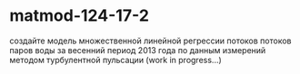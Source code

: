 # matmod-124-17-2
создайте модель множественной линейной регрессии потоков потоков паров воды за весенний период 2013 года по данным измерений методом турбулентной пульсации
(work in progress...)

